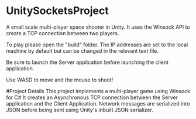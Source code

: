 # UnitySocketsProject
A small scale multi-player space shooter in Unity. It uses the Winsock API to create a TCP connection between two players. 

To play please open the "build" folder.
The IP addresses are set to the local machine by default but can be changed in the relevant text file.

Be sure to launch the Server application before launching the client application.

Use WASD to move and the mouse to shoot!

#Project Details
This project implements a multi-player game using Winsock for C#
It creates an Asynchronous TCP connection between the Server application and the Client Application. Network messages are serialized into
JSON before being sent using Unity's inbuilt JSON serializer.
